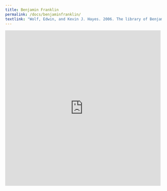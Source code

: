 ```yaml
---
title: Benjamin Franklin
permalink: /docs/benjaminfranklin/
textlink: "Wolf, Edwin, and Kevin J. Hayes. 2006. The library of Benjamin Franklin. Philadelphia: American Philosophical Society/Library Co. of Philadelphia."
---
```


<iframe frameborder="0" scrolling="no" style="border:0px" src="https://books.google.com/books?id=ibgiSlbMDPUC&lpg=PP1&pg=PP1&output=embed" width=500 height=500></iframe>
